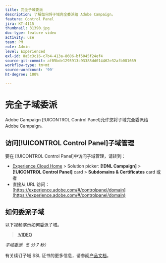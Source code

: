 ```yaml
---
title: 完全子域委派
description: 了解如何将子域完全委派给 Adobe Campaign。
feature: Control Panel
jira: KT-4115
thumbnail: 31390.jpg
doc-type: feature video
activity: use
team: PM
role: Admin
level: Experienced
exl-id: 8a5c3c16-c7b4-413a-8606-bf5045f24ef4
source-git-commit: af05bde1295913c93388dd014462e32afb081669
workflow-type: tm+mt
source-wordcount: '99'
ht-degree: 100%

---
```


# 完全子域委派

Adobe Campaign [!UICONTROL Control Panel]允许您将子域完全委派给 Adobe Campaign。

## 访问[!UICONTROL Control Panel]子域管理

要在 [!UICONTROL Control Panel]中访问子域管理，请转到：

* [Experience Cloud Home](https://experience.adobe.com/#/home) > Solution picker: **[!DNL Campaign]** > **[!UICONTROL Control Panel]** card > **Subdomains &amp; Certificates** card
或者
* 直接从 URL 访问：[https://experience.adobe.com/#/controlpanel/domain](https://experience.adobe.com/#/controlpanel/domain)

## 如何委派子域

以下视频演示如何委派子域。

>[!VIDEO](https://video.tv.adobe.com/v/31390?quality=12&learn=0n)

*子域委派（5 分 7 秒）*

有关续订子域 SSL 证书的更多信息，请参阅[产品文档](https://experienceleague.adobe.com/docs/control-panel/using/subdomains-and-certificates/renewing-subdomain-certificate.html?lang=zh-Hans)。
